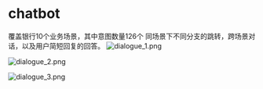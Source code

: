 # chatbot
覆盖银行10个业务场景，其中意图数量126个
同场景下不同分支的跳转，跨场景对话，以及用户简短回复的回答。
![dialogue_1.png](https://s2.loli.net/2022/03/13/PNugqQizdGBH8Ey.png)

![dialogue_2.png](https://s2.loli.net/2022/03/13/T7YGWelnCajqBzI.png)

![dialogue_3.png](https://s2.loli.net/2022/03/13/aCXpZ5Mkcb1qeRr.png)

